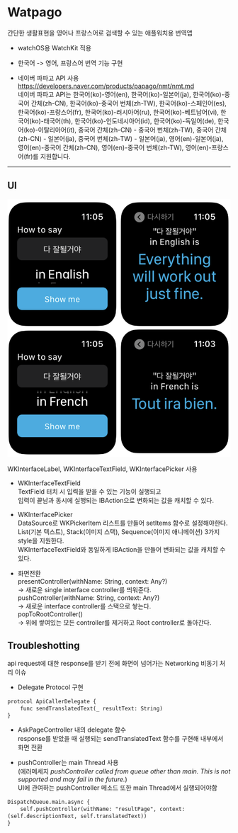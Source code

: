 # Watpago
간단한 생활표현을 영어나 프랑스어로 검색할 수 있는 애플워치용 번역앱  

- watchOS용 WatchKit 적용  
- 한국어 -> 영어, 프랑스어 번역 기능 구현  

- 네이버 파파고 API 사용  
https://developers.naver.com/products/papago/nmt/nmt.md  
네이버 파파고 API는 한국어(ko)-영어(en), 한국어(ko)-일본어(ja), 한국어(ko)-중국어 간체(zh-CN), 한국어(ko)-중국어 번체(zh-TW), 한국어(ko)-스페인어(es), 한국어(ko)-프랑스어(fr), 한국어(ko)-러시아어(ru), 한국어(ko)-베트남어(vi), 한국어(ko)-태국어(th), 한국어(ko)-인도네시아어(id), 한국어(ko)-독일어(de), 한국어(ko)-이탈리아어(it), 중국어 간체(zh-CN) - 중국어 번체(zh-TW), 중국어 간체(zh-CN) - 일본어(ja), 중국어 번체(zh-TW) - 일본어(ja), 영어(en)-일본어(ja), 영어(en)-중국어 간체(zh-CN), 영어(en)-중국어 번체(zh-TW), 영어(en)-프랑스어(fr)를 지원합니다.  

- - -
## UI

![](https://github.com/KKANG00/Watpago/blob/main/ScreenShots.png)

WKInterfaceLabel, WKInterfaceTextField, WKInterfacePicker 사용  

- WKInterfaceTextField  
TextField 터치 시 입력을 받을 수 있는 기능이 실행되고  
입력이 끝남과 동시에 실행되는 IBAction으로 변화되는 값을 캐치할 수 있다.  

- WKInterfacePicker  
DataSource로 WKPickerItem 리스트를 만들어 setItems 함수로 설정해야한다.  
List(기본 텍스트), Stack(이미지 스택), Sequence(이미지 애니메이션) 3가지 style을 지원한다.  
WKInterfaceTextField와 동일하게 IBAction을 만들어 변화되는 값을 캐치할 수 있다.  

- 화면전환  
presentController(withName: String, context: Any?)  
-> 새로운 single interface controller를 띄워준다.  
pushController(withName: String, context: Any?)  
-> 새로운 interface controller를 스택으로 쌓는다.  
popToRootController()  
-> 위에 쌓여있는 모든 controller를 제거하고 Root controller로 돌아간다.  

## Troubleshotting  
api request에 대한 response를 받기 전에 화면이 넘어가는 Networking 비동기 처리 이슈  

- Delegate Protocol 구현  
```
protocol ApiCallerDelegate {  
    func sendTranslatedText(_ resultText: String)  
}  
```

- AskPageController 내의 delegate 함수  
response를 받았을 때 실행되는 sendTranslatedText 함수를 구현해 내부에서 화면 전환  

- pushController는 main Thread 사용  
(에러메세지  *pushController called from queue other than main. This is not supported and may fail in the future.*)  
UI에 관여하는 pushController 메소드 또한 main Thread에서 실행되어야함  
```
DispatchQueue.main.async {  
    self.pushController(withName: "resultPage", context: (self.descriptionText, self.translatedText))  
}  
```
